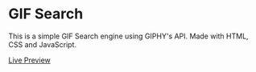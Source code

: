 # GIF Search

This is a simple GIF Search engine using GIPHY's API.
Made with HTML, CSS and JavaScript.

<a href="https://github.com/DanielGrec/GIF-Search">Live Preview</a>
